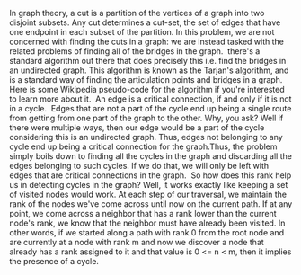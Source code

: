 In graph theory, a cut is a partition of the vertices of a graph into two disjoint subsets. Any cut determines a cut-set, the set of edges that have one endpoint in each subset of the partition. In this problem, we are not concerned with finding the cuts in a graph: we are instead tasked with the related problems of finding all of the bridges in the graph.
​
there's a standard algorithm out there that does precisely this i.e. find the bridges in an undirected graph. This algorithm is known as the Tarjan's algorithm, and is a standard way of finding the articulation points and bridges in a graph. Here is some Wikipedia pseudo-code for the algorithm if you're interested to learn more about it.
​
An edge is a critical connection, if and only if it is not in a cycle.
​
Edges that are not a part of the cycle end up being a single route from getting from one part of the graph to the other. Why, you ask? Well if there were multiple ways, then our edge would be a part of the cycle considering this is an undirected graph. Thus, edges not belonging to any cycle end up being a critical connection for the graph.
​
Thus, the problem simply boils down to finding all the cycles in the graph and discarding all the edges belonging to such cycles. If we do that, we will only be left with edges that are critical connections in the graph.
​
So how does this rank help us in detecting cycles in the graph? Well, it works exactly like keeping a set of visited nodes would work. At each step of our traversal, we maintain the rank of the nodes we've come across until now on the current path. If at any point, we come across a neighbor that has a rank lower than the current node's rank, we know that the neighbor must have already been visited. In other words, if we started along a path with rank 0 from the root node and are currently at a node with rank m and now we discover a node that already has a rank assigned to it and that value is 0 <= n < m, then it implies the presence of a cycle.
​